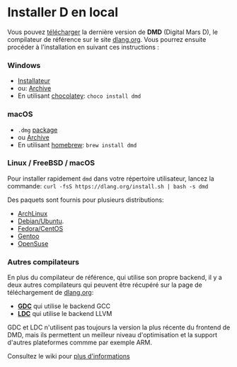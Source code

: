 # Installer D en local

Vous pouvez [télécharger](http://dlang.org/download.html) la dernière version
de **DMD** (Digital Mars D), le compilateur de référence sur le site [dlang.org](https://dlang.org).
Vous pourrez ensuite procéder à l'installation en suivant ces instructions :

### Windows

* [Installateur](http://downloads.dlang.org/releases/2.x/{{latest-release}}/dmd-{{latest-release}}.exe)
* ou: [Archive](http://downloads.dlang.org/releases/2.x/{{latest-release}}/dmd.{{latest-release}}.windows.7z)
* En utilisant [chocolatey](https://chocolatey.org/packages/dmd): `choco install dmd`

### macOS

* `.dmg` [package](http://downloads.dlang.org/releases/2.x/{{latest-release}}/dmd.{{latest-release}}.dmg)
* ou [Archive](http://downloads.dlang.org/releases/2.x/{{latest-release}}/dmd.{{latest-release}}.osx.tar.xz)
* En utilisant [homebrew](http://brew.sh): `brew install dmd`

### Linux / FreeBSD / macOS

Pour installer rapidement `dmd` dans votre répertoire utilisateur, lancez la commande: `curl -fsS https://dlang.org/install.sh | bash -s dmd`

Des paquets sont fournis pour plusieurs distributions:

* [ArchLinux](https://wiki.archlinux.org/index.php/D_(programming_language))
* [Debian/Ubuntu](http://d-apt.sourceforge.net).
* [Fedora/CentOS](http://dlang.org/download.html#dmd)
* [Gentoo](https://wiki.gentoo.org/wiki/Dlang)
* [OpenSuse](http://dlang.org/download.html#dmd)

### Autres compilateurs

En plus du compilateur de référence, qui utilise son propre backend, il y a deux autres
compilateurs qui peuvent être récupéré sur la page de téléchargement de [dlang.org](https://dlang.org):

* [**GDC**](http://gdcproject.org/downloads) qui utilise le backend GCC
* [**LDC**](https://github.com/ldc-developers/ldc#installation) qui utilise le backend LLVM

GDC  et LDC n'utilisent pas toujours la version la plus récente du frontend de DMD,
mais ils permettent un meilleur niveau d'optimisation et la support d'autres 
plateformes commme par exemple ARM.

Consultez le wiki pour [plus d'informations](https://wiki.dlang.org/Compilers)
